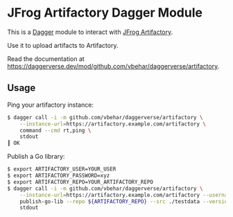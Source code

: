 # JFrog Artifactory Dagger Module

This is a [Dagger](https://dagger.io/) module to interact with [JFrog Artifactory](https://jfrog.com/artifactory/).

Use it to upload artifacts to Artifactory.

Read the documentation at <https://daggerverse.dev/mod/github.com/vbehar/daggerverse/artifactory>.

## Usage

Ping your artifactory instance:

```bash
$ dagger call -i -m github.com/vbehar/daggerverse/artifactory \
    --instance-url=https://artifactory.example.com/artifactory \
    command --cmd rt,ping \
    stdout
┃ OK
```

Publish a Go library:

```bash
$ export ARTIFACTORY_USER=YOUR_USER
$ export ARTIFACTORY_PASSWORD=xyz
$ export ARTIFACTORY_REPO=YOUR_ARTIFACTORY_REPO
$ dagger call -i -m github.com/vbehar/daggerverse/artifactory \
    --instance-url=https://artifactory.example.com/artifactory --username=${ARTIFACTORY_USER} --password=env:ARTIFACTORY_PASSWORD \
    publish-go-lib --repo ${ARTIFACTORY_REPO} --src ./testdata --version v0.0.1 \
    stdout
```
